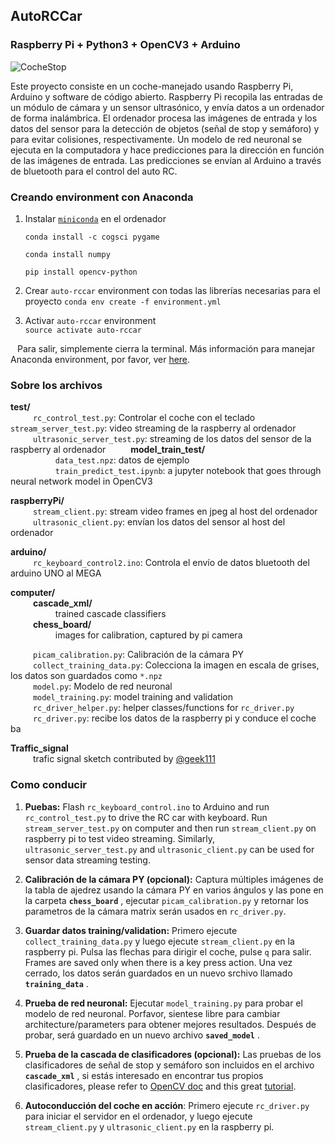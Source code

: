 ## AutoRCCar
### Raspberry Pi + Python3 + OpenCV3 + Arduino

![CocheStop](https://user-images.githubusercontent.com/31405248/114219797-6d588400-996b-11eb-8067-5558f750197d.gif)

Este proyecto consiste en un coche-manejado usando Raspberry Pi, Arduino y software de código abierto. Raspberry Pi recopila las entradas de un módulo de cámara y un sensor ultrasónico, y envía datos a un ordenador de forma inalámbrica. El ordenador procesa las imágenes de entrada y los datos del sensor para la detección de objetos (señal de stop y semáforo) y para evitar colisiones, respectivamente. Un modelo de red neuronal se ejecuta en la computadora y hace predicciones para la dirección en función de las imágenes de entrada. Las predicciones se envían al Arduino a través de bluetooth para el control del auto RC.
  
### Creando environment con Anaconda
  1. Instalar [`miniconda`](https://conda.io/miniconda.html) en el ordenador
  
      ```conda install -c cogsci pygame```
      
      ```conda install numpy```
      
      ```pip install opencv-python```
      
  2. Crear `auto-rccar` environment con todas las librerías necesarias para el proyecto 
     ```conda env create -f environment.yml```
     
  3. Activar `auto-rccar` environment  
     ```source activate auto-rccar```
  
  &ensp; Para salir, simplemente cierra la terminal. Más información para manejar Anaconda environment, por favor, ver [here](https://conda.io/docs/user-guide/tasks/manage-environments.html).
  
### Sobre los archivos
**test/**  
  &emsp; &emsp; `rc_control_test.py`: Controlar el coche con el teclado 
  &emsp; &emsp;  `stream_server_test.py`: video streaming de la raspberry al ordenador  
  &emsp; &emsp;  `ultrasonic_server_test.py`: streaming de los datos del sensor de la raspberry al ordenador 
  &emsp; &emsp;  **model_train_test/**  
      &emsp; &emsp;  &emsp; &emsp; `data_test.npz`: datos de ejemplo  
      &emsp; &emsp;  &emsp; &emsp; `train_predict_test.ipynb`: a jupyter notebook that goes through neural network model in OpenCV3  
  
**raspberryPi/**    
  &emsp; &emsp;  `stream_client.py`:        stream video frames en jpeg al host del ordenador 
  &emsp; &emsp;  `ultrasonic_client.py`:    envían los datos del sensor al host del ordenador
  
**arduino/**  
  &emsp; &emsp;  `rc_keyboard_control2.ino`: Controla el envío de datos bluetooth del arduino UNO al MEGA
  
**computer/**    
  &emsp; &emsp;  **cascade_xml/**  
      &emsp; &emsp;  &emsp; &emsp;  trained cascade classifiers  
  &emsp; &emsp;  **chess_board/**   
      &emsp; &emsp;  &emsp; &emsp;  images for calibration, captured by pi camera  
      
  &emsp; &emsp;  `picam_calibration.py`:     Calibración de la cámara PY  
  &emsp; &emsp;  `collect_training_data.py`: Colecciona la imagen en escala de grises, los datos son guardados como `*.npz`  
  &emsp; &emsp;  `model.py`:                 Modelo de red neuronal  
  &emsp; &emsp;  `model_training.py`:        model training and validation  
  &emsp; &emsp;  `rc_driver_helper.py`:      helper classes/functions for `rc_driver.py`  
  &emsp; &emsp;  `rc_driver.py`:             recibe los datos de la raspberry pi y conduce el coche ba
  
**Traffic_signal**  
  &emsp; &emsp;  trafic signal sketch contributed by [@geek111](https://github.com/geek1111)


### Como conducir
1. **Puebas:** Flash `rc_keyboard_control.ino` to Arduino and run `rc_control_test.py` to drive the RC car with keyboard. Run `stream_server_test.py` on computer and then run `stream_client.py` on raspberry pi to test video streaming. Similarly, `ultrasonic_server_test.py` and `ultrasonic_client.py` can be used for sensor data streaming testing.   

2. **Calibración de la cámara PY (opcional):** Captura múltiples imágenes de la tabla de ajedrez usando la cámara PY en varios ángulos y las pone en la carpeta **`chess_board`** , ejecutar `picam_calibration.py` y retornar los parametros de la cámara matrix serán usados en `rc_driver.py`.

3. **Guardar datos training/validation:** Primero ejecute `collect_training_data.py` y luego ejecute `stream_client.py` en la raspberry pi. Pulsa las flechas para dirigir el coche, pulse `q` para salir. Frames are saved only when there is a key press action. Una vez cerrado, los datos serán guardados en un nuevo srchivo llamado **`training_data`** .

4. **Prueba de red neuronal:** Ejecutar `model_training.py` para probar el modelo de red neuronal. Porfavor, sientese libre para cambiar architecture/parameters para obtener mejores resultados. Después de probar, será guardado en un nuevo archivo **`saved_model`** .

5. **Prueba de la cascada de clasificadores (opcional):** Las pruebas de los clasificadores de señal de stop y semáforo son incluidos en el archivo **`cascade_xml`** , si estás interesado en encontrar tus propios clasificadores, please refer to [OpenCV doc](http://docs.opencv.org/doc/user_guide/ug_traincascade.html) and this great [tutorial](http://coding-robin.de/2013/07/22/train-your-own-opencv-haar-classifier.html).

6. **Autoconducción del coche en acción**: Primero ejecute `rc_driver.py` para iniciar el servidor en el ordenador, y luego ejecute `stream_client.py` y `ultrasonic_client.py` en la raspberry pi. 

